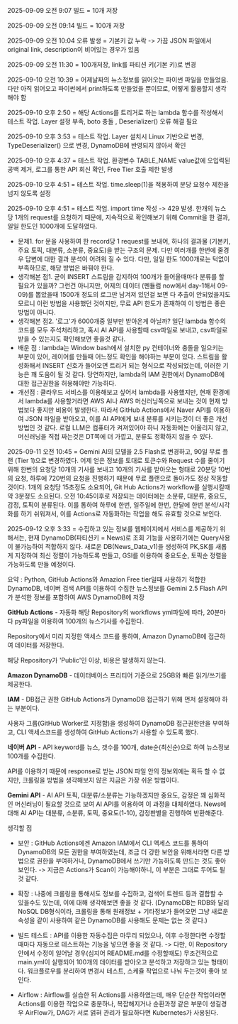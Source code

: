 2025-09-09 오전 9:07 빌드 = 10개 저장

2025-09-09 오전 09:14 빌드 = 100개 저장

2025-09-09 오전 10:04 오류 발생 = 기본키 값 누락 -> 가끔 JSON 파일에서 original link, description이 비어있는 경우가 있음

2025-09-09 오전 11:30 = 100개저장, link를 파티션 키(기본 키)로 변경

2025-09-10 오전 10:39 = 어제날짜의 뉴스정보를 읽어오는 파이썬 파일을 만들었음. 다만 아직 읽어오고 파이썬에서 print하도록 만들었을 뿐이므로, 어떻게 활용할지 생각해야 함

2025-09-10 오후 2:50 = 해당 Actions를 트리거로 하는 lambda 함수를 작성해서 테스트 작업. Layer 설정 부족, boto 충돌 , Deserializer() 오류 해결 필요

2025-09-10 오후 3:53 = 테스트 작업. Layer 설치시 Linux 기반으로 변경, TypeDeserializer() 으로 변경,  DynamoDB에 반영되지 않아서 확인

2025-09-10 오후 4:37 = 테스트 작업. 환경변수 TABLE_NAME value값에 오입력된 공백 제거, 로그를 통한 API 회신 확인, Free Tier 호출 제한 발생

2025-09-10 오후 4:51 = 테스트 작업. time.sleep(1)을 적용하여 분당 요청수 제한을 넘지 않도록 설정

2025-09-10 오후 4:51 =  테스트 작업. import time 작성 -> 429 발생. 한개의 뉴스당 1개의 request를 요청하기 때문에, 지속적으로 확인해보기 위해 Commit을 한 결과, 일일 한도인 1000개에 도달하였다.

- 문제1. for 문을 사용하여 한 record당 1 request를 보내어, 하나의 결과물 (기본키, 주요 토픽, 대분류, 소분류, 중요도)을 받는 구조의 문제. 다만 여러개를 한번에 줄경우 답변에 대한 결과 분석이 어려워 질 수 있다. 다만, 일일 한도 1000개로는 턱없이 부족하므로, 해당 방법은 바꿔야 한다.
- 생각해본 점1. 굳이 INSERT 스트림을 감지하여 100개가 들어올때마다 분류를 할 필요가 있을까? 그런건 아니지만, 어제의 데이터 (펜듈럼 now에서 day-1해서 09-09)를 뽑았을때 1500개 정도의 로그만 남겨져 있던걸 보면 다 추출이 안되었을지도 모르니 이런 방법을 사용했던 것이지만, 무료 API 한도가 존재하여 이 방법은 좋은 방법이 아니다.
- 생각해본 점2. '로그'가 6000개중 일부만 받아온게 아닐까? 일단 lambda 함수의 코드를 모두 주석처리하고, 혹시 AI API를 사용할때 csv파일로 보내고, csv파일로 받을 수 있는지도 확인해보면 좋을것 같다. 
- 배운 점 : lambda는 Window bash에서 설치한 py 컨테이너와 충돌을 일으키는 부분이 있어, 레이어를 만들때 어느정도 확인을 해야하는 부분이 있다. 스트림을 활성화해서 INSERT 신호가 들어오면 트리거 되는 형식으로 작성되었는데, 이러한 기능은 꽤 도움이 될 것 같다. 당연하지만, lambda의 IAM 권한에서 DynamoDB에 대한 접근권한을 허용해야만 가능하다.
- 개선점 : 클라우드 서비스를 이용해보고 싶어서 lambda를 사용했지만, 현재 환경에서 lambda를 사용할거라면 AWS AI나 AWS 머신러닝쪽으로 보내는 것이 현재 방법보다 좋지만 비용이 발생한다. 따라서 GitHub Actions에서 Naver API를 이용하여 JSON 파일을 받아오고, 이를 AI API에게 보내 분류를 시키는것이 더 좋은 개선 방법인 것 같다. 로컬 LLM은 컴퓨터가 켜져있어야 하니 자동화에는 어울리지 않고, 머신러닝을 직접 짜는것은 DT쪽에 더 가깝고, 분류도 정확하지 않을 수 있다.

2025-09-11 오전 10:45 = Gemini AI의 모델을 2.5 Flash로 변경하고, 90일 무료 플랜 (Tier 1)으로 변경하였다. 어제 얻은 정보를 토대로 토큰수와 Request 수를 줄이기 위해 한번의 요청당 10개의 기사를 보내고 10개의 기사를 받아오는 형태로 20분당 10번의 요청, 하루에 720번의 요청을 진행하기 때문에 무료 플랜으로 돌아가도 정상 작동할 것이다. 1개의 요청당 15초정도 소요되어, Git Hub Actions가 workflow를 실행시킬때 약 3분정도 소요된다. 오전 10:45이후로 저장되는 데이터에는 소분류, 대분류, 중요도, 감정, 토픽이 분류된다. 이를 통하여 하루에 한번, 일주일에 한번, 한달에 한번 분석/시각화를 하기 쉬워져서, 이를 Actions로 자동화하는 작업을 해도 유효할 것으로 보인다.

2025-09-12 오후 3:33 = 수집하고 있는 정보를 웹페이지에서 서비스를 제공하기 위해서는, 현재 DynamoDB(파티션키 = News)로 조회 기능을 사용하기에는 Query사용이 불가능하여 적합하지 않다. 새로운 DB(News_Data_v1)을 생성하여 PK,SK를 새롭게 지정하여 최신 정렬이 가능하도록 만들고, GSI를 이용하여 중요도순, 토픽순 정렬을 가능하도록 만들 예정이다.

요약 : Python, GitHub Actions와 Amazion Free tier일때 사용하기 적합한 DynamoDB, 네이버 검색 API를 이용하여 수집한 뉴스정보를 Gemini 2.5 Flash API가 분석한 정보를 포함하여 AWS DynamoDB에 저장

**GitHub Actions** - 자동화
해당 Repository의 workflows yml파일에 따라, 20분마다 py파일을 이용하여 100개의 뉴스기사를 수집한다.

Repository에서 미리 지정한 액세스 코드를 통하여, Amazon DynamoDB에 접근하여 데이터를 저장한다.

해당 Repository가 'Public'인 이상, 비용은 발생하지 않는다. 


**Amazon DynamoDB** - 데이터베이스 
프리티어 기준으로 25GB와 빠른 읽기/쓰기를 제공한다.


**IAM** - DB접근 권한
GitHub Actions가 DynamoDB 접근하기 위해 먼저 설정해야 하는 부분이다.


사용자 그룹(GitHub Worker로 지정함)을 생성하여 DynamoDB 접근권한만을 부여하고, CLI 액세스코드를 생성하여 GitHub Actions가 사용할 수 있도록 했다.


**네이버 API** - API
keyword를 뉴스, 갯수를 100개, date순(최신순)으로 하여 뉴스정보 100개를 수집한다.

API를 이용하기 때문에 response로 받는 JSON 파일 안의 정보외에는 획득 할 수 없지만, 크롤링을 방법을 생각해보지 않은 지금은 가장 쉬운 방법이다.

**Gemini API** - AI API
토픽, 대분류/소분류는 가능하겠지만 중요도, 감정은 꽤 심화적인 머신러닝이 필요할 것으로 보여 AI API를 이용하여 이 과정을 대체하였다. News에 대해 AI API는 대분류, 소분류, 토픽, 중요도(1-10), 감정판별을 진행하여 반환해준다.




생각할 점
- 보안 : GitHub Actions에겐 Amazon IAM에서 CLI 액세스 코드를 통하여 DynamoDB의 모든 권한을 부여하였는데, 조금 더 강한 보안을 위해서라면 다른 방법으로 권한을 부여하거나, DynamoDB에서 쓰기만 가능하도록 만드는 것도 좋아보인다. -> 지금은 Actions가 Scan이 가능해야하니, 이 부분은 그대로 두어도 될 것 같다. 

- 확장 : 나중에 크롤링을 통해서도 정보를 수집하고, 검색어 트렌드 등과 결합할 수 있을수도 있는데, 이에 대해 생각해보면 좋을 것 같다. (DynamoDB는 RDB와 달리 NoSQL DB형식이라, 크롤링을 통해 원래정보 + 기타정보가 들어오면 그냥 새로운 속성을 같이 사용하여 같은 DynamoDB를 사용해도 문제는 없는 것 같다.)

- 빌드 테스트 : API를 이용한 자동수집은 마무리 되었으나, 이후 수정한다면 수정할때마다 자동으로 테스트하는 기능을 넣으면 좋을 것 같다. -> 다만, 이 Repository 안에서 수정이 일어날 경우(심지어 README.md를 수정할때도) 무조건적으로 main.yml이 실행되어 100개의 데이터를 받아오고 분석하고 저장하고 있는 형태이다. 워크플로우를 분리하여 변경시 테스트, 스케쥴 작업으로 나눠 두는것이 좋아 보인다.

- Airflow : Airflow를 실습한 뒤 Actions를 사용하였는데, 매우 단순한 작업이라면 Actions를 이용한 작업으로 충분하나, 복잡해지거나 순환과정 같은 부분이 생길경우 AirFlow가, DAG가 서로 얽혀 관리가 필요하다면 Kubernetes가 사용된다. 

